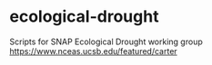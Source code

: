 # ecological-drought
Scripts for SNAP Ecological Drought working group
https://www.nceas.ucsb.edu/featured/carter
